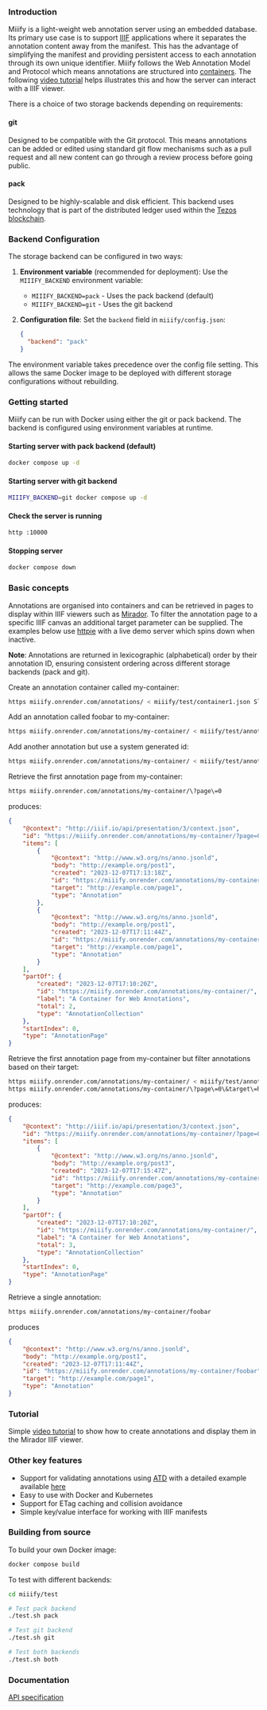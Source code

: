 ### Introduction

Miiify is a light-weight web annotation server using an embedded database. Its primary use case is to support [IIIF](https://iiif.io/) applications where it separates the annotation content away from the manifest. This has the advantage of simplifying the manifest and providing persistent access to each annotation through its own unique identifier. Miiify follows the Web Annotation Model and Protocol which means annotations are structured into [containers](https://www.w3.org/TR/annotation-protocol/#annotation-containers). The following [video tutorial](https://miiifystore.s3.eu-west-2.amazonaws.com/presentations/simple-external-annotation.mp4) helps illustrates this and how the server can interact with a IIIF viewer.

There is a choice of two storage backends depending on requirements:

#### git

Designed to be compatible with the Git protocol. This means annotations can be added or edited using standard git flow mechanisms such as a pull request and all new content can go through a review process before going public. 

#### pack

Designed to be highly-scalable and disk efficient. This backend uses technology that is part of the distributed ledger used within the [Tezos blockchain](https://tezos.com/).

### Backend Configuration

The storage backend can be configured in two ways:

1. **Environment variable** (recommended for deployment): Use the `MIIIFY_BACKEND` environment variable:
   - `MIIIFY_BACKEND=pack` - Uses the pack backend (default)
   - `MIIIFY_BACKEND=git` - Uses the git backend

2. **Configuration file**: Set the `backend` field in `miiify/config.json`:
   ```json
   {
     "backend": "pack"
   }
   ```

The environment variable takes precedence over the config file setting. This allows the same Docker image to be deployed with different storage configurations without rebuilding.

### Getting started

Miiify can be run with Docker using either the git or pack backend. The backend is configured using environment variables at runtime.

#### Starting server with pack backend (default)

```bash
docker compose up -d
```

#### Starting server with git backend

```bash
MIIIFY_BACKEND=git docker compose up -d
```

#### Check the server is running

```bash
http :10000
```

#### Stopping server
```bash
docker compose down
```

### Basic concepts

Annotations are organised into containers and can be retrieved in pages to display within IIIF viewers such as [Mirador](https://projectmirador.org/). To filter the annotation page to a specific IIIF canvas an additional target parameter can be supplied. The examples below use [httpie](https://httpie.io/) with a live demo server which spins down when inactive.

**Note**: Annotations are returned in lexicographic (alphabetical) order by their annotation ID, ensuring consistent ordering across different storage backends (pack and git).

Create an annotation container called my-container:
```bash
https miiify.onrender.com/annotations/ < miiify/test/container1.json Slug:my-container
```

Add an annotation called foobar to my-container:
```bash
https miiify.onrender.com/annotations/my-container/ < miiify/test/annotation1.json Slug:foobar
```

Add another annotation but use a system generated id:
```bash
https miiify.onrender.com/annotations/my-container/ < miiify/test/annotation1.json
```

Retrieve the first annotation page from my-container:
```bash
https miiify.onrender.com/annotations/my-container/\?page\=0
```
produces:
```json
{
    "@context": "http://iiif.io/api/presentation/3/context.json",
    "id": "https://miiify.onrender.com/annotations/my-container/?page=0",
    "items": [
        {
            "@context": "http://www.w3.org/ns/anno.jsonld",
            "body": "http://example.org/post1",
            "created": "2023-12-07T17:13:18Z",
            "id": "https://miiify.onrender.com/annotations/my-container/4acb2493-96b2-4efb-a5aa-044cde1408f0",
            "target": "http://example.com/page1",
            "type": "Annotation"
        },
        {
            "@context": "http://www.w3.org/ns/anno.jsonld",
            "body": "http://example.org/post1",
            "created": "2023-12-07T17:11:44Z",
            "id": "https://miiify.onrender.com/annotations/my-container/foobar",
            "target": "http://example.com/page1",
            "type": "Annotation"
        }
    ],
    "partOf": {
        "created": "2023-12-07T17:10:20Z",
        "id": "https://miiify.onrender.com/annotations/my-container/",
        "label": "A Container for Web Annotations",
        "total": 2,
        "type": "AnnotationCollection"
    },
    "startIndex": 0,
    "type": "AnnotationPage"
}
```

Retrieve the first annotation page from my-container but filter annotations based on their target:
```bash
https miiify.onrender.com/annotations/my-container/ < miiify/test/annotation3.json
https miiify.onrender.com/annotations/my-container/\?page\=0\&target\=http://example.com/page3
```
produces:
```json
{
    "@context": "http://iiif.io/api/presentation/3/context.json",
    "id": "https://miiify.onrender.com/annotations/my-container/?page=0&target=http://example.com/page3",
    "items": [
        {
            "@context": "http://www.w3.org/ns/anno.jsonld",
            "body": "http://example.org/post3",
            "created": "2023-12-07T17:15:47Z",
            "id": "https://miiify.onrender.com/annotations/my-container/20375636-3af4-44e4-b005-b5c5e625ec85",
            "target": "http://example.com/page3",
            "type": "Annotation"
        }
    ],
    "partOf": {
        "created": "2023-12-07T17:10:20Z",
        "id": "https://miiify.onrender.com/annotations/my-container/",
        "label": "A Container for Web Annotations",
        "total": 3,
        "type": "AnnotationCollection"
    },
    "startIndex": 0,
    "type": "AnnotationPage"
}
```

Retrieve a single annotation:
```bash
https miiify.onrender.com/annotations/my-container/foobar
```
produces
```json
{
    "@context": "http://www.w3.org/ns/anno.jsonld",
    "body": "http://example.org/post1",
    "created": "2023-12-07T17:11:44Z",
    "id": "https://miiify.onrender.com/annotations/my-container/foobar",
    "target": "http://example.com/page1",
    "type": "Annotation"
}
```

### Tutorial

Simple [video tutorial](https://miiifystore.s3.eu-west-2.amazonaws.com/presentations/simple-external-annotation.mp4) to show how to create annotations and display them in the Mirador IIIF viewer.

### Other key features

* Support for validating annotations using [ATD](https://atd.readthedocs.io/en/latest/atd-language.html#introduction) with a detailed example available [here](https://raw.githubusercontent.com/jptmoore/maniiifest/main/src/specification.atd)
* Easy to use with Docker and Kubernetes
* Support for ETag caching and collision avoidance
* Simple key/value interface for working with IIIF manifests

### Building from source

To build your own Docker image:
```bash
docker compose build
```

To test with different backends:
```bash
cd miiify/test

# Test pack backend
./test.sh pack

# Test git backend  
./test.sh git

# Test both backends
./test.sh both
```

### Documentation

[API specification](https://petstore.swagger.io/?url=https://raw.githubusercontent.com/nationalarchives/miiify/main/doc/swagger.yml)







